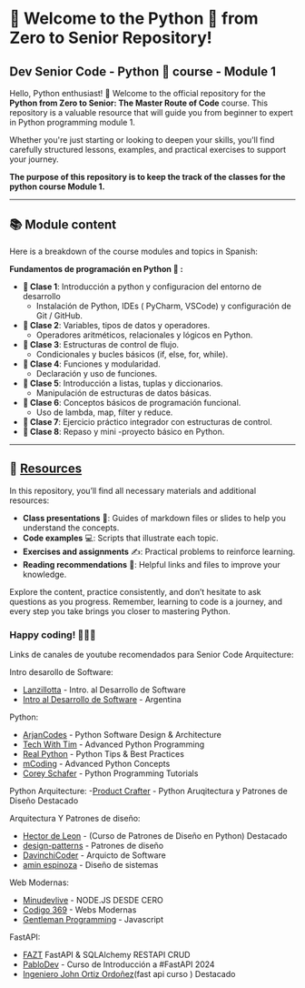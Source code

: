 
# 🚀 Welcome to the **Python 🐍 from Zero to Senior** Repository!
## Dev Senior Code - Python 🐍 course - Module 1

Hello, Python enthusiast! 👋 Welcome to the official repository for the **Python from Zero to Senior: The Master Route of Code** course. This repository is a valuable resource that will guide you from beginner to expert in Python programming module 1.

Whether you're just starting or looking to deepen your skills, you'll find carefully structured lessons, examples, and practical exercises to support your journey.


**The purpose of this repository is to keep the track of the classes for the python course Module 1.**

---

## 📚 Module content

Here is a breakdown of the course modules and topics in Spanish:

**Fundamentos de programación en Python 🐍 :**

- **📘 Clase 1**: Introducción a python y configuracion del entorno de desarrollo
    - Instalación de Python, IDEs ( PyCharm, VSCode) y configuración de Git / GitHub.
- **📘 Clase 2**: Variables, tipos de datos y operadores.
    - Operadores aritméticos, relacionales y lógicos en Python.
- **📘 Clase 3**: Estructuras de control de flujo.
    - Condicionales y bucles básicos (if, else, for, while).
- **📘 Clase 4**: Funciones y modularidad.
    - Declaración y uso de funciones.
- **📘 Clase 5**: Introducción a listas, tuplas y diccionarios.
    - Manipulación de estructuras de datos básicas.
- **📘 Clase 6**: Conceptos básicos de programación funcional.
    - Uso de lambda, map, filter y reduce.
- **📘 Clase 7**: Ejercicio práctico integrador con estructuras de control.
- **📘 Clase 8**: Repaso y mini -proyecto básico en Python.

---

## 📂 [Resources](./resources/resources.md)

In this repository, you’ll find all necessary materials and additional resources:

- **Class presentations** 📖: Guides of markdown files or slides to help you understand the concepts.
- **Code examples** 💻: Scripts that illustrate each topic.
- **Exercises and assignments** ✍️: Practical problems to reinforce learning.
- **Reading recommendations** 📖: Helpful links and files to improve your knowledge.

Explore the content, practice consistently, and don’t hesitate to ask questions as you progress. Remember, learning to code is a journey, and every step you take brings you closer to mastering Python.

### **Happy coding! 🚀🐍✨**

Links de canales de youtube recomendados para Senior Code Arquitecture:

Intro desarollo de Software:

- [Lanzillotta](https://www.youtube.com/playlist?list=PLoXkJsw9ae_sg8ti0R-m55D2Ppn1_S9Pl) - 
Intro. al Desarrollo de Software
-   [Intro al Desarrollo de Software](https://www.youtube.com/watch?v=ZxRu4pjaQi4&list=PLb60aTNU3YEp6SIOz7IPDLHrPxjnbWX8J) - Argentina



Python:
- [ArjanCodes](https://www.youtube.com/@ArjanCodes) - Python Software Design & Architecture
- [Tech With Tim](https://www.youtube.com/@TechWithTim) - Advanced Python Programming
- [Real Python](https://www.youtube.com/@realpython) - Python Tips & Best Practices
- [mCoding](https://www.youtube.com/@mCoding) - Advanced Python Concepts
- [Corey Schafer](https://www.youtube.com/@CoreySchafer) - Python Programming Tutorials

Python Arquitecture:
-[Product Crafter](https://www.youtube.com/@ProductCrafter) - Python Aruqitectura y Patrones de Diseño Destacado

Arquitectura Y Patrones de diseño:
- [Hector de Leon](https://courses.metalcode.io/courses/take/design-pattern-python/lessons/61057917-que-es-el-patron-de-diseno-iterator) - (Curso de Patrones de Diseño en Python) Destacado
- [design-patterns](https://refactoring.guru/es/design-patterns) - Patrones de diseño 
- [DavinchiCoder](https://www.youtube.com/@davinchicoder/playlists) - Arquicto de Software
- [amin espinoza](https://www.youtube.com/@AminEspinoza/playlists) - Diseño de sistemas


Web Modernas:
- [Minudevlive](https://www.youtube.com/watch?v=yB4n_K7dZV8&list=PLUofhDIg_38qm2oPOV-IRTTEKyrVBBaU7) - NODE.JS DESDE CERO
- [Codigo 369](https://www.youtube.com/@Codigo369) - Webs Modernas
- [Gentleman Programming](https://www.youtube.com/@gentlemanprogramming) - Javascript 

FastAPI:
- [FAZT](https://www.youtube.com/watch?v=6eVj33l5e9M) FastAPI & SQLAlchemy RESTAPI CRUD
- [PabloDev](https://www.youtube.com/playlist?list=PLHftsZss8mw7pSRpCyd-TM4Mu43XdyB3R) - Curso de Introducción a #FastAPI 2024 
- [Ingeniero John Ortiz Ordoñez](https://www.youtube.com/playlist?list=PL2PZw96yQChzll2RHgViiQ8eUvIQycAVl)(fast api curso ) Destacado